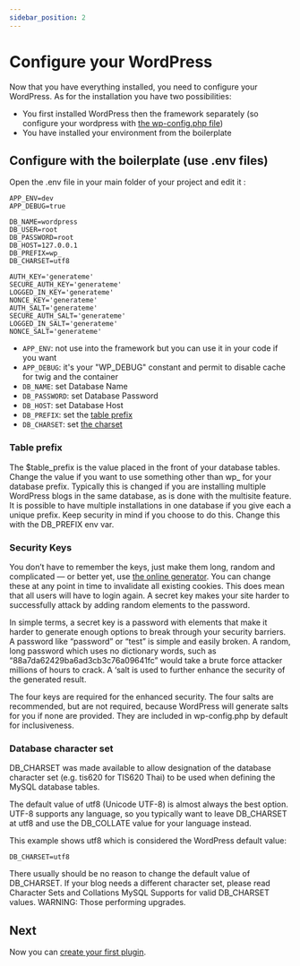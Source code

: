 ```yaml
---
sidebar_position: 2
---
```

# Configure your WordPress
Now that you have everything installed, you need to configure your WordPress. As for the installation you have two possibilities:
- You first installed WordPress then the framework separately (so configure your wordpress with [the wp-config.php file](https://wordpress.org/support/article/editing-wp-config-php/))
- You have installed your environment from the boilerplate

## Configure with the boilerplate (use .env files)
Open the .env file in your main folder of your project and edit it :

```dotenv title='wordpress/.env'
APP_ENV=dev
APP_DEBUG=true

DB_NAME=wordpress
DB_USER=root
DB_PASSWORD=root
DB_HOST=127.0.0.1
DB_PREFIX=wp_
DB_CHARSET=utf8

AUTH_KEY='generateme'
SECURE_AUTH_KEY='generateme'
LOGGED_IN_KEY='generateme'
NONCE_KEY='generateme'
AUTH_SALT='generateme'
SECURE_AUTH_SALT='generateme'
LOGGED_IN_SALT='generateme'
NONCE_SALT='generateme'
```

- `APP_ENV`: not use into the framework but you can use it in your code if you want
- `APP_DEBUG`: it's your "WP_DEBUG" constant and permit to disable cache for twig and the container
- `DB_NAME`: set Database Name
- `DB_PASSWORD`: set Database Password
- `DB_HOST`: set Database Host 
- `DB_PREFIX`: set the [table prefix](config-wordpress.md#table-prefix)
- `DB_CHARSET`: set [the charset](config-wordpress.md#database-character-set)

### Table prefix
The $table_prefix is the value placed in the front of your database tables. Change the value if you want to use something other than wp_ for your database prefix. Typically this is changed if you are installing multiple WordPress blogs in the same database, as is done with the multisite feature.
It is possible to have multiple installations in one database if you give each a unique prefix. Keep security in mind if you choose to do this.
Change this with the DB_PREFIX env var.

### Security Keys
You don’t have to remember the keys, just make them long, random and complicated — or better yet, use [the online generator](https://roots.io/salts.html). You can change these at any point in time to invalidate all existing cookies. This does mean that all users will have to login again.
A secret key makes your site harder to successfully attack by adding random elements to the password.

In simple terms, a secret key is a password with elements that make it harder to generate enough options to break through your security barriers. A password like “password” or “test” is simple and easily broken. A random, long password which uses no dictionary words, such as “88a7da62429ba6ad3cb3c76a09641fc” would take a brute force attacker millions of hours to crack. A ‘salt is used to further enhance the security of the generated result.

The four keys are required for the enhanced security. The four salts are recommended, but are not required, because WordPress will generate salts for you if none are provided. They are included in wp-config.php by default for inclusiveness.

### Database character set
DB_CHARSET was made available to allow designation of the database character set (e.g. tis620 for TIS620 Thai) to be used when defining the MySQL database tables.

The default value of utf8 (Unicode UTF-8) is almost always the best option. UTF-8 supports any language, so you typically want to leave DB_CHARSET at utf8 and use the DB_COLLATE value for your language instead.

This example shows utf8 which is considered the WordPress default value:

```dotenv
DB_CHARSET=utf8
```
There usually should be no reason to change the default value of DB_CHARSET. If your blog needs a different character set, please read Character Sets and Collations MySQL Supports for valid DB_CHARSET values. WARNING: Those performing upgrades.

## Next
Now you can [create your first plugin](getting-started/create-plugin.md).
